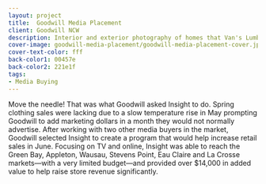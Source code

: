 ```yaml
---
layout: project
title:  Goodwill Media Placement
client: Goodwill NCW
description: Interior and exterior photography of homes that Van's Lumber has built.
cover-image: goodwill-media-placement/goodwill-media-placement-cover.jpg
cover-text-color: fff
back-color1: 00457e
back-color2: 221e1f
tags:
- Media Buying
---
```


Move the needle! That was what Goodwill asked Insight to do. Spring clothing sales were lacking due to a slow temperature rise in May prompting Goodwill to add marketing dollars in a month they would not normally advertise. After working with two other media buyers in the market, Goodwill selected Insight to create a program that would help increase retail sales in June. Focusing on TV and online, Insight was able to reach the Green Bay, Appleton, Wausau, Stevens Point, Eau Claire and La Crosse markets—with a very limited budget—and provided over $14,000 in added value to help raise store revenue significantly.
